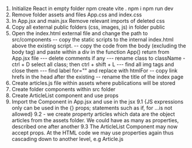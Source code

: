 1. Initialize React in empty folder
    npm create vite .
    npm i
    npm run dev
2. Remove folder assets and files App.css and index.css
3. In App.jsx and main.jsx Remove relevant imports of deleted css 
4. Copy all external public folders (css, images, js) in folder public
5. Open the index.html external file and change the path to src/components
--  copy the static scripts to the internal index.html above the existing script.
-- copy the code from the body (excluding the body tag) and paste within a div in the function App() return from App.jsx file
--- delete comments if any
--- rename class to className - ctrl + D select all class; then ctrl + shift + L
--- find all img tags and close them
--- find label for="" and replace with htmlFor
-- copy link hrefs in the head after the existing
-- rename the title of the index page
6. Create articles.js file within assets where publications will be stored
7. Create folder components within src folder
8. Create ArticleList component and use props
9. Import the Component in App.jsx and use in the jsx
9.1 <NavBar>{JS expressions only can be used in the {} props; statements such as if, for …is not allowed}<NavBar/>
9.2 <NavBar articles={articles}/> - we create property articles which data are the object articles from the assets folder. We could have as many as properties, described one after another
9.3 The ArticleList Component may now accept props. At the HTML code we may use properties again thus cascading down to another level, e.g Article.js

